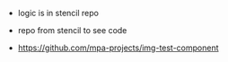 - logic is in stencil repo

- repo from stencil to see code
- https://github.com/mpa-projects/img-test-component
